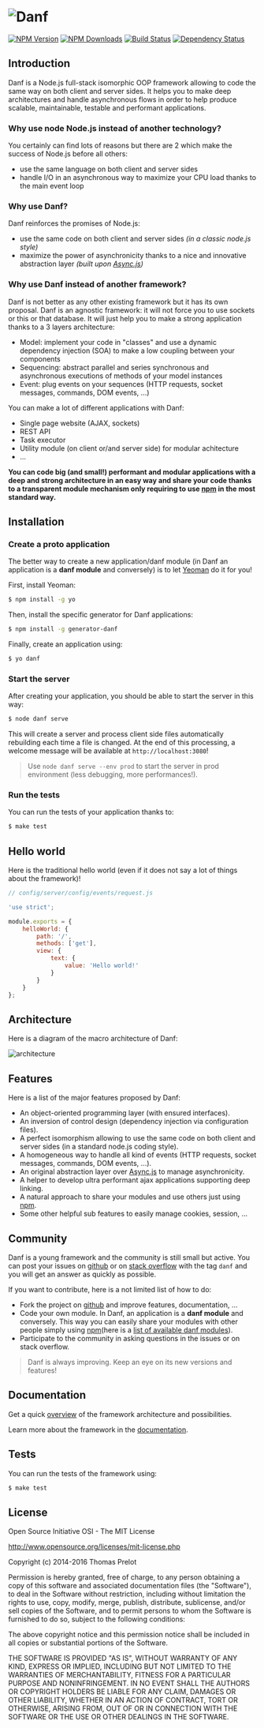 ![Danf](resource/public/img/small-logo.jpg)
===========================================

[![NPM Version][npm-image]][npm-url]
[![NPM Downloads][downloads-image]][downloads-url]
[![Build Status][travis-image]][travis-url]
[![Dependency Status][versioneye-image]][versioneye-url]

Introduction
------------

Danf is a Node.js full-stack isomorphic OOP framework allowing to code the same way on both client and server sides. It helps you to make deep architectures and handle asynchronous flows in order to help produce scalable, maintainable, testable and performant applications.

### Why use node Node.js instead of another technology?

You certainly can find lots of reasons but there are 2 which make the success of Node.js before all others:
- use the same language on both client and server sides
- handle I/O in an asynchronous way to maximize your CPU load thanks to the main event loop

### Why use Danf?

Danf reinforces the promises of Node.js:
- use the same code on both client and server sides *(in a classic node.js style)*
- maximize the power of asynchronicity thanks to a nice and innovative abstraction layer *(built upon [Async.js](https://github.com/caolan/async))*

### Why use Danf instead of another framework?

Danf is not better as any other existing framework but it has its own proposal. Danf is an agnostic framework: it will not force you to use sockets or this or that database. It will just help you to make a strong application thanks to a 3 layers architecture:
- Model: implement your code in "classes" and use a dynamic dependency injection (SOA) to make a low coupling between your components
- Sequencing: abstract parallel and series synchronous and asynchronous executions of methods of your model instances
- Event: plug events on your sequences (HTTP requests, socket messages, commands, DOM events, ...)

You can make a lot of different applications with Danf:
- Single page website (AJAX, sockets)
- REST API
- Task executor
- Utility module (on client or/and server side) for modular achitecture
- ...

**You can code big (and small!) performant and modular applications with a deep and strong architecture in an easy way and share your code thanks to a transparent module mechanism only requiring to use [npm](https://www.npmjs.com/) in the most standard way.**

Installation
------------

### Create a proto application

The better way to create a new application/danf module (in Danf an application is a **danf module** and conversely) is to let [Yeoman](http://yeoman.io/) do it for you!

First, install Yeoman:
```sh
$ npm install -g yo
```

Then, install the specific generator for Danf applications:
```sh
$ npm install -g generator-danf
```

Finally, create an application using:
```sh
$ yo danf
```

### Start the server

After creating your application, you should be able to start the server in this way:
```sh
$ node danf serve
```

This will create a server and process client side files automatically rebuilding each time a file is changed.
At the end of this processing, a welcome message will be available at `http://localhost:3080`!

> Use `node danf serve --env prod` to start the server in prod environment (less debugging, more performances!).

### Run the tests

You can run the tests of your application thanks to:
```sh
$ make test
```

Hello world
-----------

Here is the traditional hello world (even if it does not say a lot of things about the framework)!

```javascript
// config/server/config/events/request.js

'use strict';

module.exports = {
    helloWorld: {
        path: '/',
        methods: ['get'],
        view: {
            text: {
                value: 'Hello world!'
            }
        }
    }
};
```

Architecture
------------

Here is a diagram of the macro architecture of Danf:

![architecture](resource/private/img/architecture.png)

Features
--------

Here is a list of the major features proposed by Danf:
- An object-oriented programming layer (with ensured interfaces).
- An inversion of control design (dependency injection via configuration files).
- A perfect isomorphism allowing to use the same code on both client and server sides (in a standard node.js coding style).
- A homogeneous way to handle all kind of events (HTTP requests, socket messages, commands, DOM events, ...).
- An original abstraction layer over [Async.js](https://github.com/caolan/async) to manage asynchronicity.
- A helper to develop ultra performant ajax applications supporting deep linking.
- A natural approach to share your modules and use others just using [npm](https://www.npmjs.com/).
- Some other helpful sub features to easily manage cookies, session, ...

Community
---------

Danf is a young framework and the community is still small but active. You can post your issues on [github](https://github.com/gnodi/danf/issues) or on [stack overflow](http://stackoverflow.com/) with the tag `danf` and you will get an answer as quickly as possible.

If you want to contribute, here is a not limited list of how to do:

- Fork the project on [github](https://github.com/gnodi/danf) and improve features, documentation, ...
- Code your own module. In Danf, an application is a **danf module** and conversely. This way you can easily share your modules with other people simply using [npm](https://www.npmjs.com/)(here is a [list of available danf modules](resource/private/doc/modules.md)).
- Participate to the community in asking questions in the issues or on stack overflow.

> Danf is always improving. Keep an eye on its new versions and features!

Documentation
-------------

Get a quick [overview](resource/private/doc/overview/index.md) of the framework architecture and possibilities.

Learn more about the framework in the [documentation](resource/private/doc/index.md).

Tests
-----

You can run the tests of the framework using:
```sh
$ make test
```

License
-------

Open Source Initiative OSI - The MIT License

http://www.opensource.org/licenses/mit-license.php

Copyright (c) 2014-2016 Thomas Prelot

Permission is hereby granted, free of charge, to any person obtaining
a copy of this software and associated documentation files (the
"Software"), to deal in the Software without restriction, including
without limitation the rights to use, copy, modify, merge, publish,
distribute, sublicense, and/or sell copies of the Software, and to
permit persons to whom the Software is furnished to do so, subject to
the following conditions:

The above copyright notice and this permission notice shall be
included in all copies or substantial portions of the Software.

THE SOFTWARE IS PROVIDED "AS IS", WITHOUT WARRANTY OF ANY KIND,
EXPRESS OR IMPLIED, INCLUDING BUT NOT LIMITED TO THE WARRANTIES OF
MERCHANTABILITY, FITNESS FOR A PARTICULAR PURPOSE AND
NONINFRINGEMENT. IN NO EVENT SHALL THE AUTHORS OR COPYRIGHT HOLDERS BE
LIABLE FOR ANY CLAIM, DAMAGES OR OTHER LIABILITY, WHETHER IN AN ACTION
OF CONTRACT, TORT OR OTHERWISE, ARISING FROM, OUT OF OR IN CONNECTION
WITH THE SOFTWARE OR THE USE OR OTHER DEALINGS IN THE SOFTWARE.

[npm-image]: https://img.shields.io/npm/v/danf.svg?style=flat
[npm-url]: https://npmjs.org/package/danf
[downloads-image]: https://img.shields.io/npm/dm/danf.svg?style=flat
[downloads-url]: https://npmjs.org/package/danf
[travis-image]: https://img.shields.io/travis/gnodi/danf.svg?style=flat
[travis-url]: https://travis-ci.org/gnodi/danf
[versioneye-image]:https://www.versioneye.com/user/projects/54da27f8c1bbbd5f8200020a/badge.svg?style=flat
[versioneye-url]:https://www.versioneye.com/user/projects/54da27f8c1bbbd5f8200020a